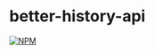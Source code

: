 # better-history-api
[![NPM](https://nodei.co/npm/better-history-api.png)](https://nodei.co/npm/better-history-api/)
